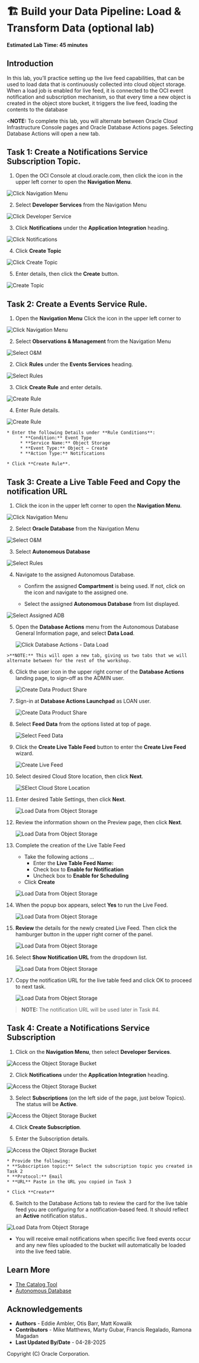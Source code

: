 # 🏗️ Build your Data Pipeline: Load & Transform Data (optional lab)

#### Estimated Lab Time: 45 minutes

## Introduction

In this lab, you’ll practice setting up the live feed capabilities, that can be used to load data that is continuously collected into cloud object storage.  When a load job is enabled for live feed, it is connected to the OCI event notification and subscription mechanism, so that every time a new object is created in the object store bucket, it triggers the live feed, loading the contents to the database

<**NOTE:** To complete this lab, you will alternate between Oracle Cloud Infrastructure Console pages and Oracle Database Actions pages.  Selecting Database Actions will open a new tab.

## Task 1: Create a Notifications Service Subscription Topic.

  1. Open the OCI Console at cloud.oracle.com, then click the icon in the upper left corner to open the **Navigation Menu**.

  ![Click Navigation Menu](./images/task-1-scrn-0.png)

  2. Select **Developer Services** from the Navigation Menu

  ![Click Developer Service](./images/task-1-scrn-2.png)

  3. Click **Notifications** under the **Application Integration** heading.

  ![Click Notifications](./images/task-1-scrn-3.png)

  4. Click **Create Topic**

  ![Click Create Topic](./images/task-1-scrn-4.png)

  5. Enter details, then click the **Create** button.

  ![Create Topic](./images/task-1-scrn-5.png)

## Task 2: Create a Events Service Rule.

  1.	Open the **Navigation Menu** Click the icon in the upper left corner to 

  ![Click Navigation Menu](./images/task-2-scrn-1.png)

  2. Select **Observations & Management** from the Navigation Menu

  ![Select O&M](./images/task-2-scrn-2.png)

  2. Click **Rules** under the **Events Services** heading.

  ![Select Rules](./images/task-2-scrn-3.png)

  3. Click **Create Rule** and enter details.

  ![Create Rule](./images/task-2-scrn-4.png)

  4. Enter Rule details.

  ![Create Rule](./images/task-2-scrn-5.png)

    * Enter the following Details under **Rule Conditions**:
         * **Condition:** Event Type
         * **Service Name:** Object Storage
         * **Event Type:** Object – Create
         * **Action Type:** Notifications

    * Click **Create Rule**.

## Task 3: Create a Live Table Feed and Copy the notification URL

 1.	Click the icon in the upper left corner to open the **Navigation Menu**.

  ![Click Navigation Menu](./images/task-2-scrn-1.png)

  2. Select **Oracle Database** from the Navigation Menu

  ![Select O&M](./images/task-3-scrn-1.png)

  3. Select **Autonomous Database**

  ![Select Rules](./images/task-3-scrn-2.png)

  4. Navigate to the assigned Autonomous Database.

      * Confirm the assigned **Compartment** is being used.  If not, click on the icon and navigate to the assigned one.

      * Select the assigned **Autonomous Database** from list displayed.

  ![Select Assigned ADB](./images/navigate-to-assigned-adb.png)

  5. Open the **Database Actions** menu from the Autonomous Database General Information page, and select **Data Load**.

      ![Click Database Actions - Data Load](./images/db-actions-data-load.png)

    >**NOTE:** This will open a new tab, giving us two tabs that we will alternate between for the rest of the workshop.

  6. Click the user icon in the upper right corner of the **Database Actions** landing page, to sign-off as the ADMIN user.

      ![Create Data Product Share](./images/admin-user-sign-out.png "Create Data Product Share")

  7. Sign-in at **Database Actions Launchpad** as LOAN user.

      ![Create Data Product Share](./images/loan-user-sign-on.png "Create Data Product Share")

  8. Select **Feed Data** from the options listed at top of page.

      ![Select Feed Data](./images/task-3-scrn-3.png)

  9. Click the **Create Live Table Feed** button to enter the **Create Live Feed** wizard.

      ![Create Live Feed](./images/task-3-scrn-4.png)

  10. Select desired Cloud Store location, then click **Next**.

      ![SElect Cloud Store Location](./images/task-3-scrn-5.png)

  11. Enter desired Table Settings, then click **Next**.

      ![Load Data from Object Storage](./images/task-3-scrn-6a.png)

  12. Review the information shown on the Preview page, then click **Next**.

      ![Load Data from Object Storage](./images/task-3-scrn-7.png)

  13. Complete the creation of the Live Table Feed 
  
      * Take the following actions \...
        * Enter the **Live Table Feed Name:**
        * Check box to **Enable for Notification**
        * Uncheck box to **Enable for Scheduling**
      * Click **Create**

      ![Load Data from Object Storage](./images/task-3-scrn-8.png)

  14. When the popup box appears, select **Yes** to run the Live Feed.

      ![Load Data from Object Storage](./images/task-3-scrn-9.png)

  15. **Review** the details for the newly created Live Feed.  Then click the hamburger button in the upper right corner of the panel.

      ![Load Data from Object Storage](./images/task-3-scrn-10.png)

  16. Select **Show Notification URL** from the dropdown list.

      ![Load Data from Object Storage](./images/task-3-scrn-11.png)

  17. Copy the notification URL for the live table feed and click OK to proceed to next task.

      ![Load Data from Object Storage](./images/task-3-scrn-12.png)

  >**NOTE:** The notification URL will be used later in Task #4.

## Task 4: Create a Notifications Service Subscription

  1. Click on the **Navigation Menu**, then select **Developer Services**.

  ![Access the Object Storage Bucket](./images/task-1-scrn-2.png)

  2. Click **Notifications** under the **Application Integration** heading.

  ![Access the Object Storage Bucket](./images/task-1-scrn-3.png)

  3. Select **Subscriptions** (on the left side of the page, just below Topics).  The status will be **Active**.

  ![Access the Object Storage Bucket](./images/task-4-scrn-4.png)

  4. Click **Create Subscription**.

  5. Enter the Subscription details.

  ![Access the Object Storage Bucket](./images/task-4-scrn-6.png)

    * Provide the following:
    * **Subscription topic:** Select the subscription topic you created in Task 2
    * **Protocol:** Email
    * **URL** Paste in the URL you copied in Task 3

    * Click **Create**

  6. Switch to the Database Actions tab to review the card for the live table feed you are configuring for a notification-based feed.  It should reflect an **Active** notification status..

  ![Load Data from Object Storage](./images/task-5-scrn-4.png)

  * You will receive email notifications when specific live feed events occur and any new files uploaded to the bucket will automatically be loaded into the live feed table.

## Learn More

* [The Catalog Tool](https://docs.oracle.com/en/cloud/paas/autonomous-database/serverless/adbsb/catalog-entities.html)
* [Autonomous Database](https://docs.oracle.com/en/cloud/paas/autonomous-database/index.html)

## Acknowledgements

* **Authors** - Eddie Ambler, Otis Barr, Matt Kowalik
* **Contributors** - Mike Matthews, Marty Gubar, Francis Regalado, Ramona Magadan
* **Last Updated By/Date** - 04-28-2025

Copyright (C) Oracle Corporation.
